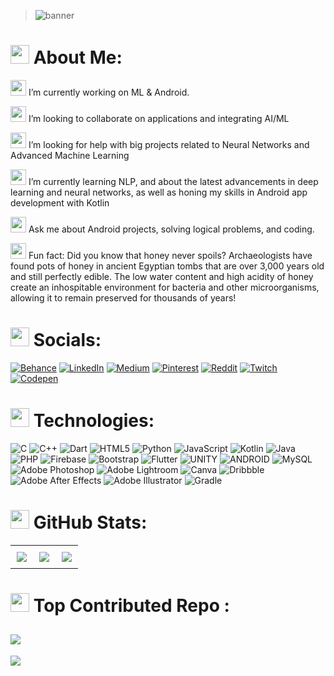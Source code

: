 > ![banner](https://github.com/HardShell1307/HardShell1307/assets/102977103/7f0678c1-dcae-4da0-8d16-4b0a1ef48497)

<h1><img src="https://github.com/HardShell1307/HardShell1307/assets/102977103/5f46fda1-f581-4666-b668-beed9050399f" width="30" height="30">
       About Me:</h1>
      <p>
      
<img src="https://github.com/HardShell1307/HardShell1307/assets/102977103/f7515258-a01d-4d66-952e-44c8cd3b667e" width="25" height="25"> I’m currently working on ML & Android.<br>

<img src="https://github.com/HardShell1307/HardShell1307/assets/102977103/f6b8ea0e-3de6-4d67-a8b3-774a5fa1e7d4" width="25" height="25"> I’m looking to collaborate on applications and integrating AI/ML<br>
        
<img src="https://github.com/HardShell1307/HardShell1307/assets/102977103/789d2d03-ed79-4927-afdf-7e2888d636b9" width="25" height="25"> I’m looking for help with big projects related to Neural Networks and Advanced Machine Learning<br>

<img src="https://github.com/HardShell1307/HardShell1307/assets/102977103/50c6e92d-9367-4d79-b8e8-fda3177d1056" width="25" height="25"> I’m currently learning NLP, and about the latest advancements in deep learning and neural networks, as well as honing my skills in Android app development with Kotlin<br>
        
<img src="https://github.com/HardShell1307/HardShell1307/assets/102977103/1bdce7d1-36c5-413c-9323-cc0eaae559ee" width="25" height="25"> Ask me about Android projects, solving logical problems, and coding.<br>
  
<img src="https://github.com/HardShell1307/HardShell1307/assets/102977103/4133b68f-699c-492e-976b-f5ef4d882878" width="25" height="25"> Fun fact: Did you know that honey never spoils? Archaeologists have found pots of honey in ancient Egyptian tombs that are over 3,000 years old and still perfectly edible. The low water content and high acidity of honey create an inhospitable environment for bacteria and other microorganisms, allowing it to remain preserved for thousands of years!
      </p>
    

## <h1><img src="https://github.com/HardShell1307/HardShell1307/assets/102977103/32008f7c-b804-4db0-9f1e-1def3c59d0fc" width="30" height="30">  Socials:</h1>
[![Behance](https://img.shields.io/badge/Behance-1769ff?logo=behance&logoColor=white)](https://behance.net/dhruvsarpal) [![LinkedIn](https://img.shields.io/badge/LinkedIn-%230077B5.svg?logo=linkedin&logoColor=white)](https://linkedin.com/in/dhruv-sarpal) [![Medium](https://img.shields.io/badge/Medium-12100E?logo=medium&logoColor=white)](https://medium.com/@dhruvsarpal1307) [![Pinterest](https://img.shields.io/badge/Pinterest-%23E60023.svg?logo=Pinterest&logoColor=white)](https://pinterest.com/dhruvsarpal1307) [![Reddit](https://img.shields.io/badge/Reddit-%23FF4500.svg?logo=Reddit&logoColor=white)](https://reddit.com/user/HardSheII) [![Twitch](https://img.shields.io/badge/Twitch-%239146FF.svg?logo=Twitch&logoColor=white)](https://twitch.tv/hardshell1307) [![Codepen](https://img.shields.io/badge/Codepen-000000?style=for-the-badge&logo=codepen&logoColor=white)](https://codepen.io/Dhruv-Sarpal) 

# <h1><img src="https://github.com/HardShell1307/HardShell1307/assets/102977103/8415f977-9702-45e4-a3e8-fbd78d3b48c2" width="30" height="30"> Technologies:</h1>


![C](https://img.shields.io/badge/c-%2300599C.svg?style=flat-square&logo=c&logoColor=white) ![C++](https://img.shields.io/badge/c++-%2300599C.svg?style=flat-square&logo=c%2B%2B&logoColor=white) ![Dart](https://img.shields.io/badge/dart-%230175C2.svg?style=flat-square&logo=dart&logoColor=white) ![HTML5](https://img.shields.io/badge/html5-%23E34F26.svg?style=flat-square&logo=html5&logoColor=white) ![Python](https://img.shields.io/badge/python-3670A0?style=flat-square&logo=python&logoColor=ffdd54) ![JavaScript](https://img.shields.io/badge/javascript-%23323330.svg?style=flat-square&logo=javascript&logoColor=%23F7DF1E) ![Kotlin](https://img.shields.io/badge/kotlin-%230095D5.svg?style=flat-square&logo=kotlin&logoColor=white) ![Java](https://img.shields.io/badge/java-%23ED8B00.svg?style=flat-square&logo=java&logoColor=white) ![PHP](https://img.shields.io/badge/php-%23777BB4.svg?style=flat-square&logo=php&logoColor=white) ![Firebase](https://img.shields.io/badge/firebase-%23039BE5.svg?style=flat-square&logo=firebase) ![Bootstrap](https://img.shields.io/badge/bootstrap-%23563D7C.svg?style=flat-square&logo=bootstrap&logoColor=white) ![Flutter](https://img.shields.io/badge/Flutter-%2302569B.svg?style=flat-square&logo=Flutter&logoColor=white) ![UNITY](https://img.shields.io/badge/Unity-%2320232a.svg?style=flat-square&logo=unity&logoColor=white) ![ANDROID](https://img.shields.io/badge/android-%2320232a.svg?style=flat-square&logo=android&logoColor=%a4c639) ![MySQL](https://img.shields.io/badge/mysql-%2300f.svg?style=flat-square&logo=mysql&logoColor=white) ![Adobe Photoshop](https://img.shields.io/badge/adobephotoshop-%2331A8FF.svg?style=flat-square&logo=adobephotoshop&logoColor=white) ![Adobe Lightroom](https://img.shields.io/badge/Adobe%20Lightroom-31A8FF.svg?style=flat-square&logo=Adobe%20Lightroom&logoColor=white) ![Canva](https://img.shields.io/badge/Canva-%2300C4CC.svg?style=flat-square&logo=Canva&logoColor=white) ![Dribbble](https://img.shields.io/badge/Dribbble-EA4C89?style=flat-square&logo=dribbble&logoColor=white) ![Adobe After Effects](https://img.shields.io/badge/Adobe%20After%20Effects-9999FF.svg?style=flat-square&logo=Adobe%20After%20Effects&logoColor=white) ![Adobe Illustrator](https://img.shields.io/badge/adobeillustrator-%23FF9A00.svg?style=flat-square&logo=adobeillustrator&logoColor=white) ![Gradle](https://img.shields.io/badge/Gradle-02303A.svg?style=flat-square&logo=Gradle&logoColor=white)
# <h1><img src="https://github.com/HardShell1307/HardShell1307/assets/102977103/6535f0b0-7b8b-4c10-a731-89600934049b" width="30" height="30">  GitHub Stats:</h1>
<table style="width: 100%; border-collapse: collapse;">
  <tr>
    <td style="width: 33.33%; text-align: center; padding: 10px;">
      <img src="https://github-readme-stats.vercel.app/api?username=HardShell1307&theme=solarized-light&hide_border=false&include_all_commits=false&count_private=false">
    </td>
    <td style="width: 33.33%; text-align: center; padding: 10px;">
      <img src="https://github-readme-streak-stats.herokuapp.com/?user=HardShell1307&theme=solarized-light&hide_border=false">
    </td>
    <td style="width: 33.33%; text-align: center; padding: 10px;">
      <img src="https://github-readme-stats.vercel.app/api/top-langs/?username=HardShell1307&theme=solarized-light&hide_border=false&include_all_commits=false&count_private=false&layout=compact">
    </td>
  </tr>
</table>


### <h1><img src="https://github.com/HardShell1307/HardShell1307/assets/102977103/fc0957f6-3baa-41f5-a286-57b5115a618a" width="30" height="30">  Top Contributed Repo :</h1>

![](https://github-contributor-stats.vercel.app/api?username=HardShell1307&limit=5&theme=gitdimmed&combine_all_yearly_contributions=true)
---
<a href="https://visitcount.itsvg.in">
  <img src="https://visitcount.itsvg.in/api?id=HardShell1307&label=Profile%20Views&pretty=false" />
</a>

<!-- Proudly created with GPRM ( https://gprm.itsvg.in ) -->
